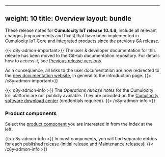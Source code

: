 
---
weight: 10
title: Overview
layout: bundle
---

These release notes for **Cumulocity IoT release 10.4.6**, include all relevant changes (improvements and fixes) that have been implemented in Cumulocity IoT Core and integrated products since the previous GA release.

{{< c8y-admon-important>}}
The user & developer documentation for this release has been moved to the GitHub documentation repository. For details how to access it, see [Previous release versions](https://cumulocity.com/docs/previous-versions/documentation-repository/).

As a consequence, all links to the user documentation are now redirected to the [new documentation website](https://cumulocity.com/docs), in general to the introduction page.
{{< /c8y-admon-important>}}

{{< c8y-admon-info >}}
The *Operations release notes* for the Cumulocity IoT platform are not publicly available. They are provided on the [Cumulocity software download center](https://download.cumulocity.com/) (credentials required).
{{< /c8y-admon-info >}}

### Product components

Select the [product component](/about/introduction/#component) you are interested in from the index at the left.

{{< c8y-admon-info >}}
In most components, you will find separate entries for each published release (initial release and Maintenance releases).
{{< /c8y-admon-info >}}
